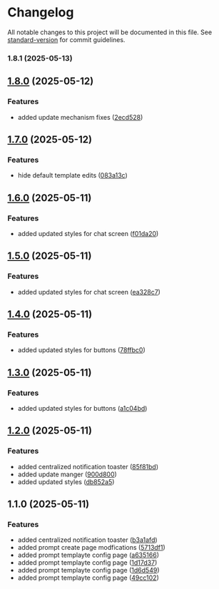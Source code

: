 # Changelog

All notable changes to this project will be documented in this file. See [standard-version](https://github.com/conventional-changelog/standard-version) for commit guidelines.

### 1.8.1 (2025-05-13)

## [1.8.0](https://github.com/your-username/promptbox/compare/v1.7.0...v1.8.0) (2025-05-12)


### Features

* added update mechanism fixes ([2ecd528](https://github.com/your-username/promptbox/commit/2ecd5288a9f8ce850c8a7e88f947d3bbd2119a1c))

## [1.7.0](https://github.com/your-username/promptbox/compare/v1.6.0...v1.7.0) (2025-05-12)


### Features

* hide default template edits ([083a13c](https://github.com/your-username/promptbox/commit/083a13c5db0b8c8cd875a5e63d6da509f75ebc77))

## [1.6.0](https://github.com/your-username/promptbox/compare/v1.5.0...v1.6.0) (2025-05-11)


### Features

* added updated styles for chat screen ([f01da20](https://github.com/your-username/promptbox/commit/f01da20b5f92d9b219b79fc53102a29b820f00df))

## [1.5.0](https://github.com/your-username/promptbox/compare/v1.4.0...v1.5.0) (2025-05-11)


### Features

* added updated styles for chat screen ([ea328c7](https://github.com/your-username/promptbox/commit/ea328c791e3f32987f98be69419f6934542eaa39))

## [1.4.0](https://github.com/your-username/promptbox/compare/v1.3.0...v1.4.0) (2025-05-11)


### Features

* added updated styles for buttons ([78ffbc0](https://github.com/your-username/promptbox/commit/78ffbc02a3467be37ebf02aed10bce7076fd0278))

## [1.3.0](https://github.com/your-username/promptbox/compare/v1.2.0...v1.3.0) (2025-05-11)


### Features

* added updated styles for buttons ([a1c04bd](https://github.com/your-username/promptbox/commit/a1c04bdf5251cc53efe8fafb03dc2f011d8c376c))

## [1.2.0](https://github.com/your-username/promptbox/compare/v1.1.0...v1.2.0) (2025-05-11)


### Features

* added centralized notification toaster ([85f81bd](https://github.com/your-username/promptbox/commit/85f81bd6f94a50f6569ea5ac54d1c354391b8f09))
* added update manger ([900d800](https://github.com/your-username/promptbox/commit/900d80059daace2d286a52c2ba7e428bc9d0fa71))
* added updated styles ([db852a5](https://github.com/your-username/promptbox/commit/db852a500adddf5900ffa599641673037c361a11))

## 1.1.0 (2025-05-11)


### Features

* added centralized notification toaster ([b3a1afd](https://github.com/your-username/promptbox/commit/b3a1afd96f63e356f8e5cba3484cef0538fb9b38))
* added prompt create page modfications ([5713df1](https://github.com/your-username/promptbox/commit/5713df19116646e43fbf12ffed6b9f0027331188))
* added prompt templayte config page ([a635166](https://github.com/your-username/promptbox/commit/a635166e27c9fa4f5db1b0b92eed08d2efcd66d1))
* added prompt templayte config page ([1d17d37](https://github.com/your-username/promptbox/commit/1d17d37be4243bc98c6d905e054d451cbd117b2a))
* added prompt templayte config page ([1d6d549](https://github.com/your-username/promptbox/commit/1d6d549fbefb362497ccfdc0e68871d06bc8aad6))
* added prompt templayte config page ([49cc102](https://github.com/your-username/promptbox/commit/49cc1024f43af433a25c2716839118c21b061704))
